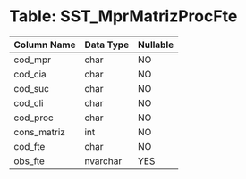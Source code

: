 # Table: SST_MprMatrizProcFte

| Column Name | Data Type | Nullable |
|-------------|-----------|----------|
| cod_mpr | char | NO |
| cod_cia | char | NO |
| cod_suc | char | NO |
| cod_cli | char | NO |
| cod_proc | char | NO |
| cons_matriz | int | NO |
| cod_fte | char | NO |
| obs_fte | nvarchar | YES |
